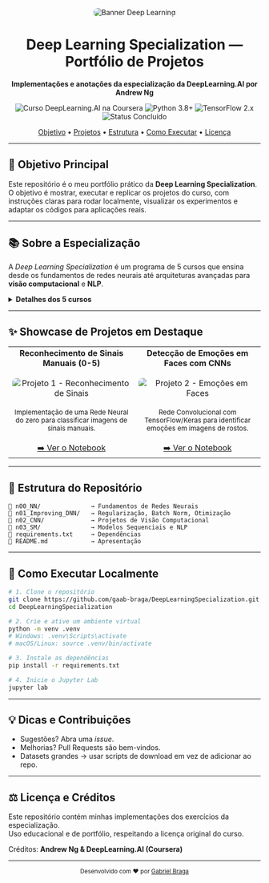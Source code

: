 <p align="center">
  <img src="https://images.unsplash.com/photo-1599658880122-91e3b4d532de?ixlib=rb-4.0.3&auto=format&fit=crop&w=1200&h=300&q=80" 
       alt="Banner Deep Learning" style="border-radius: 8px;">
</p>

<h1 align="center">Deep Learning Specialization — Portfólio de Projetos</h1>

<p align="center">
<strong>Implementações e anotações da especialização da DeepLearning.AI por Andrew Ng</strong>
</p>

<p align="center">
  <img src="https://img.shields.io/badge/DeepLearning.AI-Coursera-0056D2?style=for-the-badge&logo=coursera" alt="Curso DeepLearning.AI na Coursera">
  <img src="https://img.shields.io/badge/Python-3.8+-3776AB?style=for-the-badge&logo=python" alt="Python 3.8+">
  <img src="https://img.shields.io/badge/TensorFlow-2.x-FF6F00?style=for-the-badge&logo=tensorflow" alt="TensorFlow 2.x">
  <img src="https://img.shields.io/badge/Status-Concluído-4CAF50?style=for-the-badge" alt="Status Concluído">
</p>

<p align="center">
<a href="#-objetivo-principal">Objetivo</a> •
<a href="#-showcase-de-projetos-em-destaque">Projetos</a> •
<a href="#-estrutura-do-repositório">Estrutura</a> •
<a href="#-como-executar-localmente">Como Executar</a> •
<a href="#️-licença-e-créditos">Licença</a>
</p>

---

## 🎯 Objetivo Principal
Este repositório é o meu portfólio prático da **Deep Learning Specialization**.  
O objetivo é mostrar, executar e replicar os projetos do curso, com instruções claras para rodar localmente, visualizar os experimentos e adaptar os códigos para aplicações reais.

---

## 📚 Sobre a Especialização
A *Deep Learning Specialization* é um programa de 5 cursos que ensina desde os fundamentos de redes neurais até arquiteturas avançadas para **visão computacional** e **NLP**.

<details>
<summary><strong>Detalhes dos 5 cursos</strong></summary>

- **Neural Networks and Deep Learning**: fundamentos, forward/backward propagation, funções de ativação, primeira rede neural.  
- **Improving Deep Neural Networks**: regularização (L2, Dropout), batch norm, otimizadores (Momentum, RMSprop, Adam).  
- **Structuring Machine Learning Projects**: análise de erro, métricas e ciclo de vida de produção.  
- **Convolutional Neural Networks (CNNs)**: arquiteturas LeNet, AlexNet, VGG, ResNet e Inception aplicadas a visão computacional.  
- **Sequence Models**: RNNs, LSTMs, GRUs, embeddings e Transformers para NLP.  

</details>

---

## ✨ Showcase de Projetos em Destaque

<table>
<tr>
<td align="center" width="50%">
<strong>Reconhecimento de Sinais Manuais (0-5)</strong><br/><br/>
<img src="https://placehold.co/400x250/2d3748/e2e8f0?text=Projeto+1" 
     alt="Projeto 1 - Reconhecimento de Sinais" style="border-radius: 8px;" /><br/><br/>
<small>Implementação de uma Rede Neural do zero para classificar imagens de sinais manuais.</small><br/><br/>
<a href="./n00_NN/link_para_o_notebook.ipynb">➡️ Ver o Notebook</a>
</td>

<td align="center" width="50%">
<strong>Detecção de Emoções em Faces com CNNs</strong><br/><br/>
<img src="https://placehold.co/400x250/2d3748/e2e8f0?text=Projeto+2" 
     alt="Projeto 2 - Emoções em Faces" style="border-radius: 8px;" /><br/><br/>
<small>Rede Convolucional com TensorFlow/Keras para identificar emoções em imagens de rostos.</small><br/><br/>
<a href="./n02_CNN/link_para_o_notebook.ipynb">➡️ Ver o Notebook</a>
</td>
</tr>
</table>

---

## 📂 Estrutura do Repositório
```
📁 n00_NN/              → Fundamentos de Redes Neurais
📁 n01_Improving_DNN/   → Regularização, Batch Norm, Otimização
📁 n02_CNN/             → Projetos de Visão Computacional
📁 n03_SM/              → Modelos Sequenciais e NLP
📄 requirements.txt     → Dependências
📄 README.md            → Apresentação
```

---

## 🚀 Como Executar Localmente

```bash
# 1. Clone o repositório
git clone https://github.com/gaab-braga/DeepLearningSpecialization.git
cd DeepLearningSpecialization

# 2. Crie e ative um ambiente virtual
python -m venv .venv
# Windows: .venv\Scripts\activate
# macOS/Linux: source .venv/bin/activate

# 3. Instale as dependências
pip install -r requirements.txt

# 4. Inicie o Jupyter Lab
jupyter lab
```

---

## 💡 Dicas e Contribuições
- Sugestões? Abra uma *issue*.  
- Melhorias? Pull Requests são bem-vindos.  
- Datasets grandes → usar scripts de download em vez de adicionar ao repo.  

---

## ⚖️ Licença e Créditos
Este repositório contém minhas implementações dos exercícios da especialização.  
Uso educacional e de portfólio, respeitando a licença original do curso.  

Créditos: **Andrew Ng & DeepLearning.AI (Coursera)**  

---

<p align="center">
  <small>Desenvolvido com ❤️ por <a href="https://github.com/gaab-braga">Gabriel Braga</a></small>
</p>